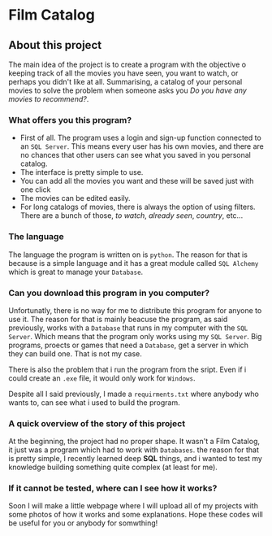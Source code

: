 # Film Catalog
## About this project
   
   The main idea of the project is to create a program with the objective o keeping track of all the movies you have seen, you want to watch, or perhaps you didn't like at all.
Summarising, a catalog of your personal movies to solve the problem when someone asks you *Do you have any movies to recommend?*.

### What offers you this program?

- First of all. The program uses a login and sign-up function connected to an `SQL Server`. This means every user has his own movies, and there are no chances that other users can see what you saved in you personal catalog.
- The interface is pretty simple to use.
- You can add all the movies you want and these will be saved just with one click
- The movies can be edited easily.
- For long catalogs of movies, there is always the option of using filters. There are a bunch of those, *to watch*, *already seen*, *country*, etc...

### The language
   The language the program is written on is `python`. The reason for that is because is a simple language and it has a great module called `SQL Alchemy` which is great to manage your `Database`.
   
### Can you download this program in you computer?
   Unfortunatly, there is no way for me to distribute this program for anyone to use it. The reason for that is mainly beacuse the program, as said previously, works with a `Database` that runs in my computer with the `SQL Server`. Which means that the program only works using my `SQL Server`. Big programs, proects or games that need a `Database`, get a server in which they can build one. That is not my case.

There is also the problem that i run the program from the sript. Even if i could create an `.exe` file, it would only work for `Windows`.

Despite all I said previously, I made a `requirments.txt` where anybody who wants to, can see what i used to build the program.    

   
### A quick overview of the story of this project
  At the beginning, the project had no proper shape. It wasn't a Film Catalog, it just was a program which had to work with `Databases`. the reason for that is pretty simple, I recently learned deep **SQL** things, and i wanted to test my knowledge building something quite complex (at least for me).
  
### If it cannot be tested, where can I see how it works?
  Soon I will make a little webpage where I will upload all of my projects with some photos of how it works and some explanations. Hope these codes will be useful for you or anybody for somwthing!

